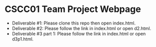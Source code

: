 # CSCC01 Team Project Webpage
- Deliverable #1: Please clone this repo then open index.html.
- Deliverable #2: Please follow the link in index.html or open d2.html.
- Deliverable #3 part 1: Please follow the link in index.html or open d3p1.html.
